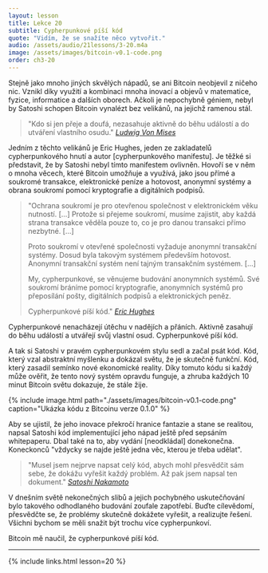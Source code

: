 ```yaml
---
layout: lesson
title: Lekce 20
subtitle: Cypherpunkové píší kód
quote: "Vidím, že se snažíte něco vytvořit."
audio: /assets/audio/21lessons/3-20.m4a
image: /assets/images/bitcoin-v0.1-code.png
order: ch3-20
---
```


Stejně jako mnoho jiných skvělých nápadů, se ani Bitcoin neobjevil 
z ničeho nic. Vznikl díky využití a kombinaci mnoha inovací a objevů 
v matematice, fyzice, informatice a dalších oborech. Ačkoli je nepochybně 
géniem, nebyl by Satoshi schopen Bitcoin vynalézt bez velikánů, 
na jejichž ramenou stál.

> "Kdo si jen přeje a doufá, nezasahuje aktivně do běhu událostí 
> a do utváření vlastního osudu."
> <cite>[Ludwig Von Mises]</cite>

Jedním z těchto velikánů je Eric Hughes, jeden ze zakladatelů 
cypherpunkového hnutí a autor [cypherpunkového manifestu]. Je těžké si 
představit, že by Satoshi nebyl tímto manifestem ovlivněn. Hovoří se 
v něm o mnoha věcech, které Bitcoin umožňuje a využívá, jako jsou přímé 
a soukromé transakce, elektronické peníze a hotovost, anonymní systémy 
a obrana soukromí pomocí kryptografie a digitálních podpisů.

> "Ochrana soukromí je pro otevřenou společnost v elektronickém věku 
> nutností. [...] Protože si přejeme soukromí, musíme zajistit, aby každá 
> strana transakce věděla pouze to, co je pro danou transakci přímo 
> nezbytné. [...]
>
> Proto soukromí v otevřené společnosti vyžaduje anonymní transakční 
> systémy. Dosud byla takovým systémem především hotovost. Anonymní 
> transakční systém není tajným transakčním systémem.
> [...]
>
> My, cypherpunkové, se věnujeme budování anonymních systémů. Své soukromí 
> bráníme pomocí kryptografie, anonymních systémů pro přeposílání pošty, 
> digitálních podpisů a elektronických peněz.
>
> Cypherpunkové píší kód."
> <cite>[Eric Hughes][cypherpunk manifesto]</cite>

Cypherpunkové nenacházejí útěchu v nadějích a přáních. Aktivně zasahují 
do běhu událostí a utvářejí svůj vlastní osud. Cypherpunkové píší kód.

A tak si Satoshi v pravém cypherpunkovém stylu sedl a začal psát kód. 
Kód, který vzal abstraktní myšlenku a dokázal světu, že je skutečně funkční. 
Kód, který zasadil semínko nové ekonomické reality. Díky tomuto kódu si 
každý může ověřit, že tento nový systém opravdu funguje, a zhruba každých 
10 minut Bitcoin světu dokazuje, že stále žije.

{% include image.html path="./assets/images/bitcoin-v0.1-code.png" caption="Ukázka kódu z Bitcoinu verze 0.1.0" %}

Aby se ujistil, že jeho inovace překročí hranice fantazie a stane se realitou, 
napsal Satoshi kód implementující jeho nápad ještě před sepsáním whitepaperu. 
Dbal také na to, aby vydání [neodkládal] donekonečna. Koneckonců "vždycky 
se najde ještě jedna věc, kterou je třeba udělat".

> "Musel jsem nejprve napsat celý kód, abych mohl přesvědčit sám sebe, že 
> dokážu vyřešit každý problém. Až pak jsem napsal ten dokument."
> <cite>[Satoshi Nakamoto][6]</cite>

V dnešním světě nekonečných slibů a jejich pochybného uskutečňování bylo 
takového odhodlaného budování zoufale zapotřebí. Buďte cílevědomí, 
přesvědčte se, že problémy skutečně dokážete vyřešit, a realizujte řešení. 
Všichni bychom se měli snažit být trochu více cypherpunkoví.

Bitcoin mě naučil, že cypherpunkové píší kód.

---

{% include links.html lesson=20 %}

[mail-announcement]: http://www.metzdowd.com/pipermail/cryptography/2008-October/014810.html
[Ludwig Von Mises]: https://mises.org/library/human-action-0/html/pp/613
[cypherpunk manifesto]: https://www.activism.net/cypherpunk/manifesto.html
[version 0.1.0]: https://bitcointalk.org/index.php?topic=68121.0
[not to delay]: https://bitcointalk.org/index.php?topic=199.msg1670#msg1670
[6]: http://www.metzdowd.com/pipermail/cryptography/2008-November/014832.html

<!-- Wikipedia -->
[alice]: https://en.wikipedia.org/wiki/Alice%27s_Adventures_in_Wonderland
[carroll]: https://en.wikipedia.org/wiki/Lewis_Carroll
